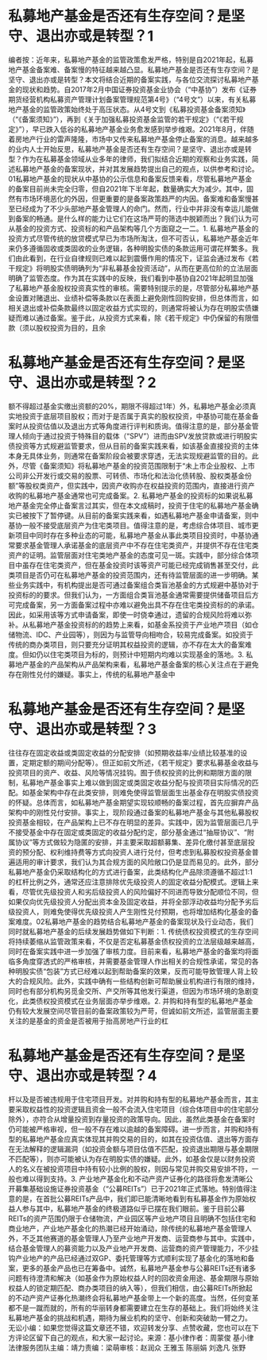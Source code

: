 # 私募地产基金是否还有生存空间？是坚守、退出亦或是转型？1

编者按：近年来，私募地产基金的监管政策愈发严格，特别是自2021年起，私募地产基金备案难、备案慢的特征越来越凸显。私募地产基金是否还有生存空间？是坚守、退出亦或是转型？本文将结合近期的备案实践，与各位交流探讨私募地产基金的现状和趋势。自2017年2月中国证券投资基金业协会（“中基协”）发布《证券期货经营机构私募资产管理计划备案管理规范第4号》（“4号文”）以来，有关私募地产基金的监管政策始终处于高压状态。从4号文到《私募投资基金备案须知》（“《备案须知》”），再到《关于加强私募投资基金监管的若干规定》（“《若干规定》”），早已跌入低谷的私募地产基金业务愈发感到举步维艰。2021年8月，伴随着房地产行业的雷声隆隆，市场中又传来私募地产基金停止备案的消息。越来越多的业内人士开始反思，私募地产基金是否还有生存空间？是坚守、退出亦或是转型？作为在私募基金领域从业多年的律师，我们拟结合近期的观察和业务实践，简述私募地产基金的备案现状，并对其发展趋势提出自己的观点，以供参考和讨论。01私募地产基金的现状从中基协的公示信息和备案反馈来看，尽管私募地产基金的备案目前尚未完全归零，但自2021年下半年起，数量确实大为减少。其中，固然有市场环境恶化的外因，但更重要的是备案政策趋严的内因。备案难和备案慢甚至已经成为了不少头部地产基金管理人的命门。然而，行业中并非没有幸运儿能做到备案的畅通。是什么样的能力让它们在这场严苛的筛选中脱颖而出？我们认为可从基金的投资方式、投资标的和产品架构等几个方面窥之一二。1. 私募地产基金的投资方式尽管传统的放贷模式早已为市场所淘汰，但不可否认，私募地产基金近年来仍多遵循固收或类固收的业务逻辑，各种明股实债的条款运用可谓花样繁多。我们由此看到，在行业自律规则已难以起到震慑作用的情况下，证监会通过发布《若干规定》将明股实债明确列为“非私募基金投资活动”，从而在更高位阶的立法层面明确了监管态度。作为其在实践中的反映，我们看到中基协自2021年起明显加强了私募地产基金股权投资真实性的审核。需要特别提示的是，尽管部分私募地产基金设置对赌退出、业绩补偿等条款以在表面上避免刚性回购安排，但总体而言，如相关退出或补偿条款最终以固定收益方式实现的，则通常将被认为存在明股实债嫌疑而难以通过备案。鉴于此，从投资方式来看，除《若干规定》中仍保留的有限借款（须以股权投资为目的，且余

# 私募地产基金是否还有生存空间？是坚守、退出亦或是转型？2

额不得超过基金实缴出资额的20%，期限不得超过1年）外，私募地产基金必须真实地投资于底层项目股权；而对于是否属于真实的股权投资，中基协可能在基金备案时从投资估值以及退出方式等角度进行评判和质询。值得注意的是，部分基金管理人倾向于通过投资于特殊目的载体（“SPV”）进而由SPV发放贷款或进行明股实债投资等方式规避监管要求，但从目前的备案实践来看，如该基金直接投资的主体本身无具体业务，则通常在备案阶段会被要求穿透，无法实现规避监管的目的。此外，尽管《备案须知》将私募地产基金的投资范围限制于“未上市企业股权、上市公司非公开发行或交易的股票、可转债、市场化和法治化债转股、股权类基金份额”等股权类资产，但实践中，因资产收购亦在权益投资的范围内，直接进行资产收购的私募地产基金通常也可完成备案。2. 私募地产基金的投资标的如果说私募地产基金完全停止备案言过其实，但在本文成稿时，投资于住宅的私募地产基金确实已被按下了暂停键。从目前的备案实践来看，如遇私募地产基金申请备案，则中基协一般不接受底层资产为住宅类项目。值得注意的是，考虑综合体项目、城市更新项目中同时存在多种业态的可能，私募地产基金从事此类项目投资时，中基协通常要求基金管理人承诺基金的底层资产中不存在住宅类资产，并提供不存在住宅类资产的证明。监管层面对住宅类地产基金的态度可见一斑。实践中，部分综合体项目中虽存在住宅类资产，但在基金投资时该等资产可能已经完成销售甚至交付，此类项目是否仍可在私募地产基金的投资范围内，还有待监管层面的进一步明确。某些业务实践中，有机构提出是否可通过备案组合类盲池基金的方式规避中基协对于投资标的的要求。但我们认为，一方面组合类盲池基金通常需要提供储备项目后方可完成备案，另一方面备案过程中亦难以避免出具不存在住宅类投资标的的承诺。因此，如采用该等方式申请备案，即使一时侥幸通过，遗留的合规风险将难以弥补。从私募地产基金投资标的的趋势上来看，如基金系投资于产业地产项目（如仓储物流、IDC、产业园等），则因为与监管导向相吻合，较易完成备案。如投资于传统的商办类项目，则只要充分证明其权益投资的逻辑，亦不存在太大的备案难度。但如仍以住宅类项目为标的，则预计中短期内均难以实现基金的落地。3. 私募地产基金的产品架构从产品架构来看，私募地产基金备案的核心关注点在于避免存在刚性兑付的嫌疑。事实上，传统的私募地产基金中

# 私募地产基金是否还有生存空间？是坚守、退出亦或是转型？3

往往存在固定收益或类固定收益的分配安排（如预期收益率/业绩比较基准的设置，定期定额的期间分配等）。但正如前文所述，《若干规定》要求私募基金收益与投资项目的资产、收益、风险等情况挂钩。囿于债权投资的比例和期限方面的限制，私募地产基金事实上难以做到固定或类固定收益分配与投资项目实际情况的匹配。如基金架构中存在此类安排，则难免使得监管层面生出基金存在明股实债投资的怀疑。总体而言，如私募地产基金期望实现较顺畅的备案过程，首先应摒弃产品架构中的刚性兑付安排。事实上，现阶段通过备案的私募地产基金与其他私募股权投资基金相较，在产品架构上已不存在明显的差异。实践中，因为监管层面已几乎不接受基金中存在固定或类固定的收益分配约定，部分基金通过“抽屉协议”、“附属协议”等方式做较为隐匿的安排，并主要采取超额募集、差异化缴付甚至底层投资的预分配、权利维持费等方式向投资人进行兑付，但考虑到私募股权投资基金普遍适用的审计要求，我们认为其合规方面的风险敞口仍是显而易见的。此外，部分私募地产基金仍采取结构化的方式进行备案，此类结构化产品除须遵循不超过1:1的杠杆比例之外，通常还应注意排除优先级投资人的固定收益分配模式。逻辑上来看，尽管优先级投资人和劣后级投资人的风险偏好不同进而导致分配顺位不同，但如果仅向优先级投资人分配出资本金及固定收益，并将全部浮动收益均分配予劣后级投资人，则难免使得优先级投资人产生刚性兑付预期，也将增加结构化基金的备案难度。02私募地产基金的趋势结合私募地产基金的备案现状及行业动态，我们同时就私募地产基金的后续发展趋势做如下判断：1. 传统债权投资模式的生存空间将持续萎缩从监管政策来看，不仅是否定私募基金债权投资的立法层级越来越高，同时在备案实践中进一步加强了审核力度。目前来看，私募地产基金的备案均将面临多角度穿透式的严格审核，并需要基金管理人作出相关的合规性承诺，常见的各种明股实债“包装”方式已经难以起到帮助备案的效果，反而可能导致管理人背上较大的合规风险。此外，实践中确有一些结构创新可帮助展业机构进行有限的维持，同时也有部分机构另觅金交所、产交所等其他发行渠道，但因为市场环境的急剧变化，此类债权投资模式在业务层面亦举步维艰。2. 并购和持有型的私募地产基金仍有较大发展空间尽管目前的备案政策较为严苛，但诚如前文所述，监管层面主要关注的是基金的资金是否被用于抬高房地产行业的杠

# 私募地产基金是否还有生存空间？是坚守、退出亦或是转型？4

杆以及是否被违规用于住宅项目开发。对并购和持有型的私募地产基金而言，其主要采取权益性的投资逻辑且资金一般不会流入住宅项目（综合体项目中的住宅部分除外），亦符合从增量投资到存量投资的政策导向。因此，虽然此类基金在备案时仍可能被严格审视，但一般不存在难以逾越的备案障碍。进一步而言，并购和持有型的私募地产基金应真实体现其并购交易的目的，如其在投资估值、退出等方面存在无法解释的逻辑漏洞（如投资金额与项目估值不匹配，投资退出期限与基金期限不匹配等），则亦可能被认为存在明股实债的嫌疑。此外，如基金仅是以财务投资人的名义在被投资项目中持有较小比例的股权，则因与常见并购交易安排不符，一般也难以得到支持。3. 产业地产基金化和不动产资产证券化的路径将愈发清晰公开募集基础设施证券投资基金（“公募REITs”）已于2021年正式落地。特别值得注意的是，在首批公募REITs产品中，我们即已能清晰地看到有私募基金作为原始权益人参与其中，私募地产基金的终极道路似乎已摆在我们眼前。鉴于目前公募REITs的资产范围仍限于仓储物流，产业园区等产业地产项目且明确不包括住宅和商业地产，产业地产基金化的热潮已经开始涌动，除传统的私募地产基金管理人外，不乏其他赛道的基金管理人乃至产业地产开发商、运营商参与其中。实践中，结合基金管理人的募资能力以及产业地产开发商、运营商的资产管理能力，不少挂钩产业地产的产品已经通过双GP、委托管理等方式顺利实现了基金化的落地和备案，更多的基金产品也已在筹备中。诚然，私募地产基金参与公募REITs还有诸多问题有待澄清和解决（如基金作为原始权益人时的回收资金用途、基金期限与原始权益人的锁定期匹配、商办类项目的纳入等），但我们相信，由公募REITs所掀起的不动产资产证券化热潮终会将私募地产基金带上一个新的高度。当然，任何变革都不是一蹴而就的，所有的华丽转身都需要建立在生存的基础上。我们将始终关注私募地产基金的挑战和机遇，期待为展业机构的坚守、创新和突破助一臂之力。 无讼小编：如果您觉得这篇文章还不错，欢迎转发分享、点赞收藏，您也可以在下方评论区留下自己的观点，和大家一起讨论。来源：基小律作者：周蒙俊 基小律法律服务团队主编：靖力责编：梁萌审核：赵润众 王雅玉 陈丽娟 刘逸凡 张野

